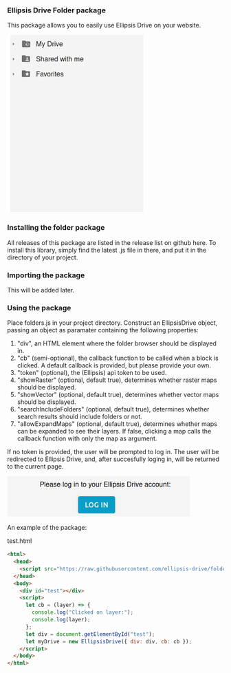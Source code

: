 ### Ellipsis Drive Folder package

This package allows you to easily use Ellipsis Drive on your website.

![Gif of the folders package in action](https://github.com/ellipsis-drive/folders-package/blob/main/img/folders.gif)

### Installing the folder package

All releases of this package are listed in the release list on github here. To install this library, simply find the latest .js file in there, and put it in the directory of your project.

### Importing the package

This will be added later.

### Using the package

Place folders.js in your project directory. Construct an EllipsisDrive object, passing an object as paramater containing the following properties:

1. "div", an HTML element where the folder browser should be displayed in.
2. "cb" (semi-optional), the callback function to be called when a block is clicked. A default callback is provided, but please provide your own.
3. "token" (optional), the (Ellipsis) api token to be used.
4. "showRaster" (optional, default true), determines whether raster maps should be displayed.
5. "showVector" (optional, default true), determines whether vector maps should be displayed.
6. "searchIncludeFolders" (optional, default true), determines whether search results should include folders or not.
7. "allowExpandMaps" (optional, default true), determines whether maps can be expanded to see their layers. If false, clicking a map calls the callback function with only the map as argument.

If no token is provided, the user will be prompted to log in. The user will be redirected to Ellipsis Drive, and, after succesfully loging in, will be returned to the current page.

![Image of the log in prompt](https://github.com/ellipsis-drive/folders-package/blob/main/img/login.png)

An example of the package:

test.html

```html
<html>
  <head>
    <script src="https://raw.githubusercontent.com/ellipsis-drive/folders-package/npm-support/build/ellipsis-folders.js"></script>
  </head>
  <body>
    <div id="test"></div>
    <script>
      let cb = (layer) => {
        console.log("Clicked on layer:");
        console.log(layer);
      };
      let div = document.getElementById("test");
      let myDrive = new EllipsisDrive({ div: div, cb: cb });
    </script>
  </body>
</html>
```
